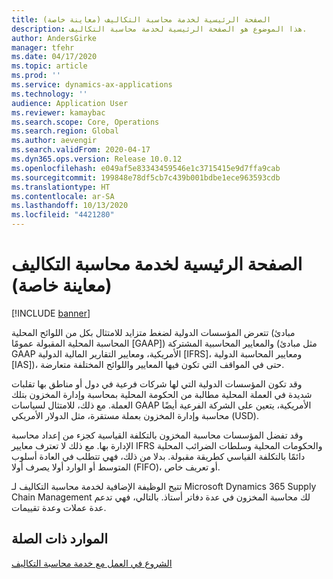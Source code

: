 ```yaml
---
title: الصفحة الرئيسية لخدمة محاسبة التكاليف (معاينة خاصة)
description: هذا الموضوع هو الصفحة الرئيسية لخدمة محاسبة التكاليف.
author: AndersGirke
manager: tfehr
ms.date: 04/17/2020
ms.topic: article
ms.prod: ''
ms.service: dynamics-ax-applications
ms.technology: ''
audience: Application User
ms.reviewer: kamaybac
ms.search.scope: Core, Operations
ms.search.region: Global
ms.author: aevengir
ms.search.validFrom: 2020-04-17
ms.dyn365.ops.version: Release 10.0.12
ms.openlocfilehash: e049af5e83343459546e1c3715415e9d7ffa9cab
ms.sourcegitcommit: 199848e78df5cb7c439b001bdbe1ece963593cdb
ms.translationtype: HT
ms.contentlocale: ar-SA
ms.lasthandoff: 10/13/2020
ms.locfileid: "4421280"
---
```

# <a name="cost-accounting-service-home-page-private-preview"></a>الصفحة الرئيسية لخدمة محاسبة التكاليف (معاينة خاصة)

[!INCLUDE [banner](../includes/banner.md)]

تتعرض المؤسسات الدولية لضغط متزايد للامتثال بكل من اللوائح المحلية (مبادئ المحاسبة المحلية المقبولة عمومًا \[GAAP\]) والمعايير المحاسبية المشتركة (مثل مبادئ GAAP الأمريكية، ومعايير التقارير المالية الدولية \[IFRS\]، ومعايير المحاسبة الدولية \[IAS\])، حتى في المواقف التي تكون فيها المعايير واللوائح المختلفة متعارضة.

وقد تكون المؤسسات الدولية التي لها شركات فرعية في دول أو مناطق بها تقلبات شديدة في العملة المحلية مطالبة من الحكومة المحلية بمحاسبة وإدارة المخزون بتلك العملة. مع ذلك، للامتثال لسياسات GAAP الأمريكية، يتعين على الشركة الفرعية أيضًا محاسبة وإدارة المخزون بعملة مستقرة، مثل الدولار الأمريكي (USD).

وقد تفضل المؤسسات محاسبة المخزون بالتكلفة القياسية كجزء من إعداد محاسبة الإدارة بها. مع ذلك لا تعترف معايير IFRS والحكومات المحلية وسلطات الضرائب المحلية دائمًا بالتكلفة القياسي كطريقة مقبولة. بدلا من ذلك، فهي تتطلب في العادة أسلوب المتوسط أو الوارد أولا يصرف أولا (FIFO)، أو تعريف خاص.

تتيح الوظيفة الإضافية لخدمة محاسبة التكاليف لـ Microsoft Dynamics 365 Supply Chain Management لك محاسبة المخزون في عدة دفاتر أستاذ. بالتالي، فهي تدعم عدة عملات وعدة تقييمات.

## <a name="related-resources"></a>الموارد ذات الصلة

[الشروع في العمل مع خدمة محاسبة التكاليف](cost-accounting-service-get-started.md)
